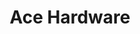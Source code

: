 ---
title: "Ace Hardware"
url: /traverse-city/ace-hardware-west-front-street/
shop: doityourself
---